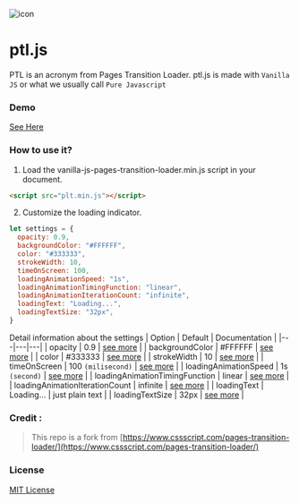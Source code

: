 ![icon](https://raw.githubusercontent.com/dyazincahya/ptl-js/main/icon.png)
# ptl.js
PTL is an acronym from Pages Transition Loader. ptl.js is made with `Vanilla JS` or what we usually call `Pure Javascript`
### Demo 
[See Here](https://dyazincahya.github.io/ptl-js/example/)
### How to use it?
 1. Load the vanilla-js-pages-transition-loader.min.js script in your document.
 ```html
<script src="plt.min.js"></script>
```

2. Customize the loading indicator.
```javascript
let settings = { 
  opacity: 0.9, 
  backgroundColor: "#FFFFFF", 
  color: "#333333", 
  strokeWidth: 10, 
  timeOnScreen: 100, 
  loadingAnimationSpeed: "1s", 
  loadingAnimationTimingFunction: "linear", 
  loadingAnimationIterationCount: "infinite", 
  loadingText: "Loading...", 
  loadingTextSize: "32px",
}
```

Detail information about the settings
| Option | Default | Documentation |
|---|---|---|
| opacity | 0.9 | [see more](https://www.w3schools.com/css/css_image_transparency.asp) |
| backgroundColor | #FFFFFF | [see more](https://www.w3schools.com/cssref/pr_background-color.php) |
| color | #333333 | [see more](https://www.w3schools.com/cssref/css_colors.php) |
| strokeWidth | 10 | [see more](https://www.w3schools.com/graphics/svg_stroking.asp) |
| timeOnScreen | 100 `(milisecond)` | [see more](https://www.w3schools.com/jsref/met_win_settimeout.asp) |
| loadingAnimationSpeed | 1s `(second)` | [see more](https://www.w3schools.com/cssref/css3_pr_animation-duration.php) |
| loadingAnimationTimingFunction | linear | [see more](https://www.w3schools.com/cssref/css3_pr_animation-timing-function.php) |
| loadingAnimationIterationCount | infinite | [see more](https://www.w3schools.com/cssref/css3_pr_animation-iteration-count.php) |
| loadingText | Loading... | just plain text |
| loadingTextSize | 32px | [see more](https://www.w3schools.com/css/css_font_size.asp) |



### Credit : 
> This repo is a fork from [https://www.cssscript.com/pages-transition-loader/](https://www.cssscript.com/pages-transition-loader/)

### License
[MIT License](https://github.com/dyazincahya/ptl-js/blob/main/LICENSE)

